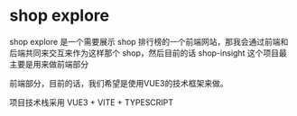 # shop explore

shop explore 是一个需要展示 shop 排行榜的一个前端网站，那我会通过前端和后端共同来交互来作为这样那个 shop，然后目前的话 shop-insight 这个项目最主要是用来做前端部分

前端部分，目前的话，我们希望是使用VUE3的技术框架来做。

项目技术栈采用 VUE3 + VITE + TYPESCRIPT
